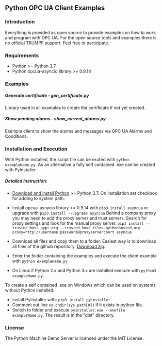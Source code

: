 ## Python OPC UA Client Examples

### Introduction
 
Everything is provided as open source to provide examples on how to work and program with OPC UA. For the open source tools and examples there is no official TRUMPF support. Feel free to participate.

### Requirements
* Python >= Python 3.7
* Python opcua-asyncio library >= 0.9.14

### Examples

##### Generate certificate - gen_certificate.py
Library used in all examples to create the certificate if not yet created.

##### Show pending alarms - show_current_alarms.py
Example client to show the alarms and messages via OPC UA Alarms and Conditions.


### Installation and Execution
With Python installed, the script file can be exuted with `python exampleName.py`. As an alternative a fully self contained .exe can be created with PyInstaller.

##### Detailed instruction:
* [Download and install Python](https://www.python.org/downloads/) >= Python 3.7. On installation set checkbox for adding to system path.
* Install opcua-asnycio library >= 0.9.14 with 
`pip3 install asyncua` or upgrade with `pip3 install --upgrade asyncua`
Behind a company proxy you may need to add the proxy server and trust servers. Search for proxy settings and look for the manual proxy server. 
`pip3 install --trusted-host pypi.org --trusted-host files.pythonhosted.org --proxy=http://username:password@proxyserver:port asyncua`

* Download all files and copy them to a folder. Easiest way is to download all files of the github repository. [Download zip](https://github.com/TRUMPF-IoT/OpcUaMachineTools/archive/main.zip). 
* Enter the folder containing the examples and execute the client example with `python exampleName.py`
* On Linux if Python 2.x and Python 3.x are installed execute with `python3 exampleName.py`. 

To create a self contained .exe on Windows which can be used on systems without Python installed:
* Install PyInstaller with: `pip3 install pyinstaller`
* Comment out line `os.chdir(sys.path[0])` if it exists in python file. 
* Switch to folder and execute `pyinstaller.exe --onefile exampleName.py`. The result is in the "dist" directory.


### License
The Python Machine Demo Server is licensed under the MIT License.
